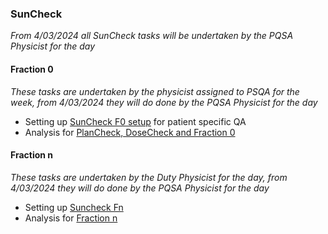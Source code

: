 ### SunCheck

_From 4/03/2024 all SunCheck tasks will be undertaken by the PQSA Physicist for the day_

#### Fraction 0

_These tasks are undertaken by the physicist assigned to PSQA for the week, from 4/03/2024 they will do done by the PQSA Physicist for the day_

- Setting up [SunCheck F0 setup](./SunCheck%20F0%20setup.md) for patient specific QA
- Analysis for [PlanCheck, DoseCheck and Fraction 0](./SunCheckAnalysis.md)


#### Fraction n

_These tasks are undertaken by the Duty Physicist for the day, from 4/03/2024 they will do done by the PQSA Physicist for the day_

- Setting up [Suncheck Fn](./SunCheck_Fraction_n_setup.md)
- Analysis for [Fraction n](./fraction_n_analysis.md)
